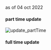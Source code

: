 as of 04 oct 2022 

#### part time update 
![update_partTime](https://user-images.githubusercontent.com/37848207/194056787-7205927d-5182-4fcc-a44c-59995e1c56f6.png)



#### full time update 
